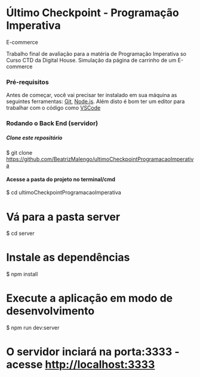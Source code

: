 # Último Checkpoint - Programação Imperativa
E-commerce

Trabalho final de avaliação para a matéria de Programação Imperativa so Curso CTD da Digital House.
Simulação da página de carrinho de um E-commerce

### Pré-requisitos

Antes de começar, você vai precisar ter instalado em sua máquina as seguintes ferramentas:
[Git](https://git-scm.com), [Node.js](https://nodejs.org/en/). 
Além disto é bom ter um editor para trabalhar com o código como [VSCode](https://code.visualstudio.com/)

### Rodando o Back End (servidor)
##### Clone este repositório
$ git clone <https://github.com/BeatrizMalengo/ultimoCheckpointProgramacaoImperativa>

#### Acesse a pasta do projeto no terminal/cmd
$ cd ultimoCheckpointProgramacaoImperativa

# Vá para a pasta server
$ cd server

# Instale as dependências
$ npm install

# Execute a aplicação em modo de desenvolvimento
$ npm run dev:server

# O servidor inciará na porta:3333 - acesse <http://localhost:3333> 
